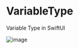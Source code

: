 # VariableType
Variable Type in SwiftUI

![image](https://user-images.githubusercontent.com/3452573/172999114-4554113d-122d-4320-b2ad-ebf33f9219e6.png)
